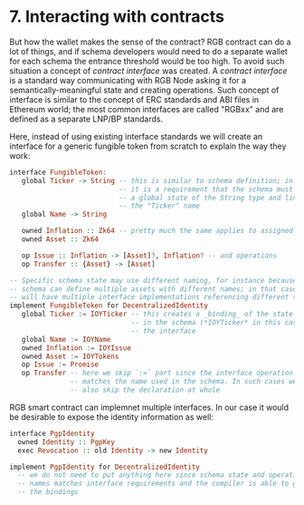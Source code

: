 # 7. Interacting with contracts

But how the wallet makes the sense of the contract? RGB contract can do a lot of things, and if schema developers would need to do a separate wallet for each schema the entrance threshold would be too high. To avoid such situation a concept of _contract interface_ was created. A _contract interface_ is a standard way communicating with RGB Node asking it for a semantically-meaningful state and creating operations. Such concept of interface is similar to the concept of ERC standards and ABI files in Ethereum world; the most common interfaces are called "RGBxx" and are defined as a separate LNP/BP standards.

Here, instead of using existing interface standards we will create an interface for a generic fungible token from scratch to explain the way they work:

```haskell
interface FungibleToken:
   global Ticker -> String -- this is similar to schema definition; in fact
                           -- it is a requirement that the schema must provide
                           -- a global state of the String type and link it to
                           -- the "Ticker" name
   global Name -> String

   owned Inflation :: Zk64 -- pretty much the same applies to assigned state
   owned Asset :: Zk64

   op Issue :: Inflation -> [Asset]?, Inflation? -- and operations
   op Transfer :: {Asset} -> [Asset]

-- Specific schema state may use different naming, for instance because a 
-- schema can define multiple assets with different names; in that case we 
-- will have multiple interface implementations referencing different state.
implement FungibleToken for DecentralizedIdentity
   global Ticker := IOYTicker -- this creates a _binding_ of the state defined
                              -- in the schema (*IOYTicker* in this case) to
                              -- the interface
   global Name := IOYName
   owned Inflation := IOYIssue
   owned Asset := IOYTokens
   op Issue := Promise
   op Transfer -- here we skip `:=` part since the interface operation name
               -- matches the name used in the schema. In such cases we can 
               -- also skip the declaration at whole
```

RGB smart contract can implemnet multiple interfaces. In our case it would be desirable to expose the identity information as well:

```haskell
interface PgpIdentity
  owned Identity :: PgpKey
  exec Revocation :: old Identity -> new Identity

implement PgpIdentity for DecentralizedIdentity
  -- we do not need to put anything here since schema state and operation
  -- names matches interface requirements and the compiler is able to guess
  -- the bindings
```
